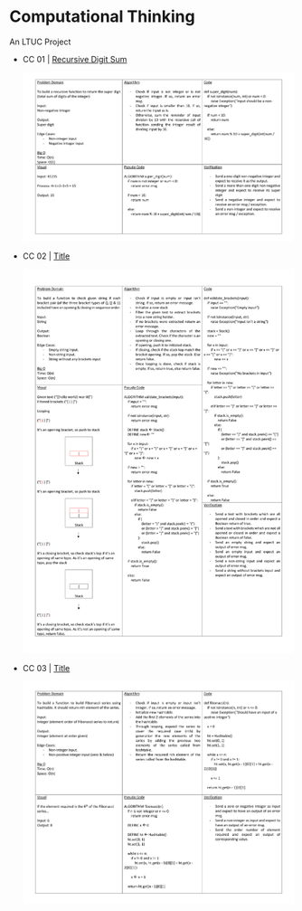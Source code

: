 # Computational Thinking

An LTUC Project

- CC 01 | [Recursive Digit Sum](./cc-1/README.md)

  ![Whiteboard](./cc-1/whiteboard.jpg)
  
- CC 02 | [Title](./cc-2/)

  ![Whiteboard](./cc-2/whiteboard.jpg)

- CC 03 | [Title](./cc-3/)

  ![Whiteboard](./cc-3/whiteboard.jpg)
